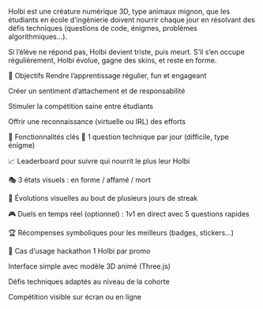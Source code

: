 Holbi est une créature numérique 3D, type animaux mignon, que les étudiants en école d’ingénierie doivent nourrir chaque jour en résolvant des défis techniques (questions de code, énigmes, problèmes algorithmiques...).

Si l’élève ne répond pas, Holbi devient triste, puis meurt.
S’il s’en occupe régulièrement, Holbi évolue, gagne des skins, et reste en forme.

🔹 Objectifs
Rendre l’apprentissage régulier, fun et engageant

Créer un sentiment d’attachement et de responsabilité

Stimuler la compétition saine entre étudiants

Offrir une reconnaissance (virtuelle ou IRL) des efforts

🔹 Fonctionnalités clés
🧠 1 question technique par jour (difficile, type énigme)

📈 Leaderboard pour suivre qui nourrit le plus leur Holbi

🎭 3 états visuels : en forme / affamé / mort

🔁 Évolutions visuelles au bout de plusieurs jours de streak

🎮 Duels en temps réel (optionnel) : 1v1 en direct avec 5 questions rapides

🏆 Récompenses symboliques pour les meilleurs (badges, stickers...)

🔹 Cas d’usage hackathon
1 Holbi par promo

Interface simple avec modèle 3D animé (Three.js)

Défis techniques adaptés au niveau de la cohorte

Compétition visible sur écran ou en ligne